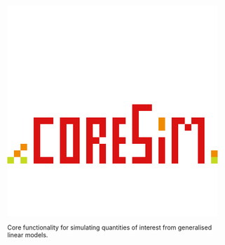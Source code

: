 ![coreSim logo](img/coreSim_logo.png)


Core functionality for simulating quantities of interest from generalised linear 
models.
